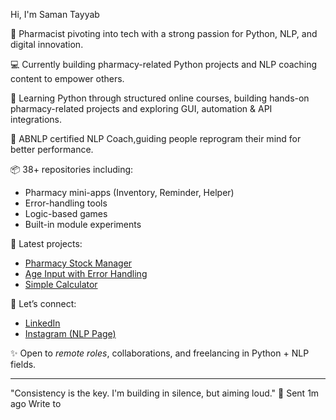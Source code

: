 Hi, I'm Saman Tayyab

🎯 Pharmacist pivoting into tech with a strong passion for Python, NLP, and digital innovation.

💻 Currently building pharmacy-related Python projects and NLP coaching content to empower others.

🌱 Learning Python through structured online courses, building hands-on pharmacy-related projects and exploring GUI, automation & API integrations.

🧠 ABNLP certified NLP Coach,guiding people reprogram their mind for better performance.

📦 38+ repositories including:
- Pharmacy mini-apps (Inventory, Reminder, Helper)
- Error-handling tools
- Logic-based games
- Built-in module experiments

📌 Latest projects:
- [Pharmacy Stock Manager](https://github.com/YOUR-USERNAME/pharmacy_stock_manager)
- [Age Input with Error Handling](https://github.com/YOUR-USERNAME/age_input_error_handling)
- [Simple Calculator](https://github.com/YOUR-USERNAME/simple_calculator)

🔗 Let’s connect:
- [LinkedIn](https://www.linkedin.com/in/YOUR-USERNAME)
- [Instagram (NLP Page)](https://www.instagram.com/YOUR-INSTAGRAM)

✨ Open to *remote roles*, collaborations, and freelancing in Python + NLP fields.

---
"Consistency is the key. I'm building in silence, but aiming loud." 🚀
Sent 1m ago
Write to
